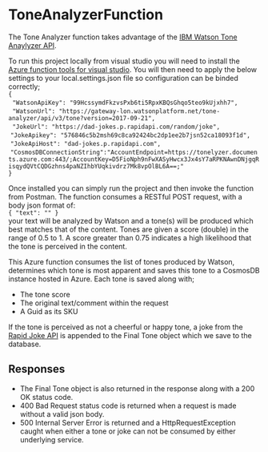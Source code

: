 # ToneAnalyzerFunction

The Tone Analyzer function takes advantage of the  [IBM Watson Tone Anaylyzer API](https://www.ibm.com/watson/services/tone-analyzer/).

To run this project locally from visual studio you will need to install the [Azure function tools for visual studio](https://docs.microsoft.com/en-us/azure/azure-functions/functions-develop-vs).
You will then need to apply the below settings to your local.settings.json file so configuration can be binded correctly;
<br>
`{`<br>
 &nbsp; `"WatsonApiKey": "99HcssymdFkzvsPxb6ti5RpxKBQsGhqo5teo9kUjxhh7",`<br>
 &nbsp; `"WatsonUrl": "https://gateway-lon.watsonplatform.net/tone-analyzer/api/v3/tone?version=2017-09-21",`<br>
 &nbsp; `"JokeUrl": "https://dad-jokes.p.rapidapi.com/random/joke",`<br>
 &nbsp;`"JokeApikey": "576846c5b2msh69c8ca92424bc2dp1ee2b7jsn52ca18093f1d",`<br>
 &nbsp;`"JokeApiHost": "dad-jokes.p.rapidapi.com",`<br>   &nbsp;`"CosmosDBConnectionString":"AccountEndpoint=https://tonelyzer.documents.azure.com:443/;AccountKey=D5FioNph9nFwXASyHwcx3Jx4sY7aRPKNAwnDNjgqRisqydQVtCQDGzhns4paNZIhbYUqkivdrz7Mk8vpOlBL6A==;"`<br>
`}`<br>

Once installed you can simply run the project and then invoke the function from Postman. The function consumes a RESTful POST request, with a body json format of:<br>
`
{
    "text": ""
}
`<br>
your text will be analyzed by Watson and a tone(s) will be produced which best matches that of the content. Tones are given a score (double) in the range of 0.5 to 1. A score greater than 0.75 indicates a high likelihood that the tone is perceived in the content.

This Azure function consumes the list of tones produced by Watson, determines which tone is most apparent and saves this tone to a CosmosDB instance hosted in Azure. Each tone is saved along with;
* The tone score
* The original text/comment within the request
* A Guid as its SKU

If the tone is perceived as not a cheerful or happy tone, a joke from the [Rapid Joke API](https://rapidapi.com/webknox/api/jokes) is appended to the Final Tone object which we save to the database. 

## Responses
* The Final Tone object is also returned in the response along with a 200 OK status code.
* 400 Bad Request status code is returned when a request is made without a valid json body.
* 500 Internal Server Error is returned and a HttpRequestException caught when either a tone or joke can not be consumed by either underlying service.
